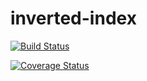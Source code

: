 # inverted-index
[![Build Status](https://travis-ci.org/andela-msosan/inverted-index.svg?branch=develop)](https://travis-ci.org/andela-msosan/inverted-index)

[![Coverage Status](https://coveralls.io/repos/github/andela-msosan/inverted-index/badge.svg?branch=feature-branch)](https://coveralls.io/github/andela-msosan/inverted-index?branch=feature-branch)